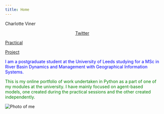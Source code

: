 ```yaml
---
title: Home
---
```


Charlotte Viner

<p style="text-align:center"><a href="https://twitter.com/charlotteviner" target ="_blank">Twitter</a></p>

[Practical](https://charlotteviner.github.io/practical.html)

[Project](https://charlotteviner.github.io/index2.html)

<span style = "color:blue">I am a postgraduate student at the University of Leeds studying for a MSc in River Basin Dynamics and Management with Geographical Information Systems.</span>

<span style = "color:green">This is my online portfolio of work undertaken in Python as a part of one of my modules at the university. I have mainly focused on agent-based models, one created during the practical sessions and the other created independently.</span>

![Photo of me](https://charlotteviner.github.io/images/profilephoto.jpg)
